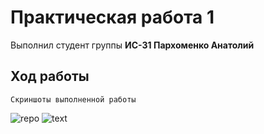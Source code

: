 # Практическая работа 1
Выполнил студент группы **ИС-31 Пархоменко Анатолий**
## Ход работы
```
Скриншоты выполненной работы
```
![repo](https://i.ibb.co/bFFS4Yn/screen1.png "Орк")
![text](https://i.ibb.co/60Lm2PW/screen2.png "Орк")
